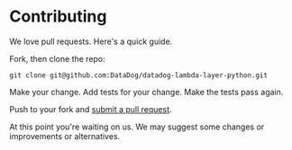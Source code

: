 # Contributing

We love pull requests. Here's a quick guide.

Fork, then clone the repo:

    git clone git@github.com:DataDog/datadog-lambda-layer-python.git

Make your change. Add tests for your change. Make the tests pass again.

Push to your fork and [submit a pull request][pr].

[pr]: https://github.com/your-username/datadog-lambda-layer-python/compare/DataDog:master...master

At this point you're waiting on us. We may suggest some changes or improvements or alternatives.

